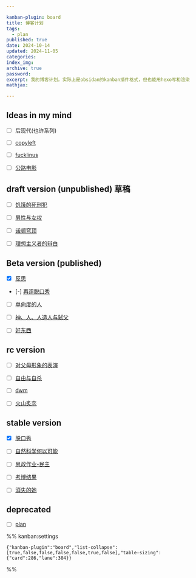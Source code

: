 ```yaml
---

kanban-plugin: board
title: 博客计划
tags:
  - plan
published: true
date: 2024-10-14
updated: 2024-11-05
categories: 
index_img: 
archive: true
password: 
excerpt: 我的博客计划。实际上是obsidan的kanban插件格式，但也能用hexo写和渲染
mathjax: 

---
```


## Ideas in my mind

- [ ] 后现代(也许系列)
- [ ] [copyleft](/hexo/essays/copyleft)
- [ ] [fucklinus](/hexo/memo/fucklinus)
- [ ] [公路电影](/hexo/essays/road)


## draft version (unpublished) 草稿

- [ ] [饥饿的死刑犯](/hexo/contemplation/shoelace)
- [ ] [男性与女权](/hexo/essays/man-femalist)
- [ ] [诺顿穹顶](/hexo/essays/dome)
- [ ] [理想主义者的辩白](/hexo/contemplation/idealist)


## Beta version (published)

- [x] [反思](/hexo/essays/introspection)
- [-] [再评脱口秀](/hexo/essays/talkshow-patch)
- [ ] [单向度的人](/hexo/essays/one-dimensional-man)
- [ ] [神、人、人造人与弑父](/hexo/essays/replicant)
- [ ] [好东西](/hexo/essays/herstory)


## rc version

- [ ] [对父母形象的表演](/hexo/memo/actingparents)
- [ ] [自由与自杀](/hexo/contemplation/free-and-death)
- [ ] [dwm](/hexo/essays/dwm)
- [ ] [火山炙恋](/hexo/essays/fire-of-love)


## stable version

- [x] [脱口秀](/hexo/essays/talkshow)
- [ ] [自然科学何以可能](/hexo/essays/science)
- [ ] [思政作业-民主](/hexo/essays/democracyold)
- [ ] [考博结果](/hexo/diary/intophd)
- [ ] [消失的她](/hexo/essays/消失的她)


## deprecated

- [ ] [plan](/hexo/diary/plan)




%% kanban:settings
```
{"kanban-plugin":"board","list-collapse":[true,false,false,false,false,true,false],"table-sizing":{"card":286,"lane":304}}
```
%%